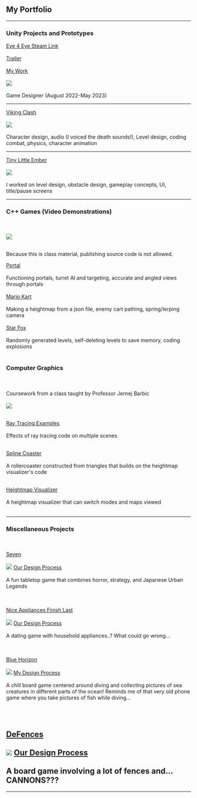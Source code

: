 ## My Portfolio

---

### Unity Projects and Prototypes

[Eye 4 Eye Steam Link](https://store.steampowered.com/app/2269450/Eye_4_Eye/) <br><br>
[Trailer](https://www.youtube.com/watch?v=Za2Sljczsjo)<br><br>
[My Work](https://chen221.github.io/JustinsPortfolio/e4e)
<br><br>
<img src="images/e4e.jpg?raw=true"/>
<br><br>
Game Designer (August 2022-May 2023)

---
[Viking Clash](https://justin0618.itch.io/vikingclash)
<br><br>
<img src="images/clash.png?raw=true"/>
<br><br>
Character design, audio (I voiced the death sounds!), Level design, coding combat, physics, character animation

---
[Tiny Little Ember](https://justin0618.itch.io/tiny-little-ember)
<br><br>
<img src="images/ember.png?raw=true"/>
<br><br>
I worked on level design, obstacle design, gameplay concepts, UI, title/pause screens

---

### C++ Games (Video Demonstrations)
<br><br>
<img src="images/Linkpng.png?raw=true"/>
<br><br>

Because this is class material, publishing source code is not allowed.

[Portal](https://youtu.be/kYGnARfE9qE)
<br><br>
Functioning portals, turret AI and targeting, accurate and angled views through portals 
<br><br>
[Mario Kart](https://youtu.be/UMQP3s2BNSU)
<br><br>
Making a heightmap from a json file, enemy cart pathing, spring/lerping camera
<br><br>
[Star Fox](https://youtu.be/LAjMe1ia4MY)
<br><br>
Randomly generated levels, self-deleting levels to save memory, coding explosions
<br><br>

### Computer Graphics
<br><br> 
Coursework from a class taught by Professor Jernej Barbic
<br><br>
<img src="images/003.jpg?raw=true"/>
<br><br>

[Ray Tracing Examples](https://chen221.github.io/JustinsPortfolio/raytracing)
<br><br>
Effects of ray tracing code on multiple scenes
<br><br>


[Spline Coaster](https://youtu.be/Eb8QzwifDZM)
<br><br>
A rollercoaster constructed from triangles that builds on the heightmap visualizer's code
<br><br>

[Heightmap Visualizer](https://youtu.be/lvE7MpCKFfY)
<br><br>
A heightmap visualizer that can switch modes and maps viewed
<br><br>

---
### Miscellaneous Projects
<br><br>
[Seven](https://steamcommunity.com/sharedfiles/filedetails/?id=2238117522)
<br><br>
<img src="images/Seven.png?raw=true"/>
[Our Design Process](https://drive.google.com/file/d/1z8HIO-2o0i-otkeRYOliDlRViBSN0cQM/view?usp=drive_link)
<br><br>
A fun tabletop game that combines horror, strategy, and Japanese Urban Legends

<br><br>
[Nice Appliances Finish Last](https://steamcommunity.com/sharedfiles/filedetails/?id=2222831567)
<br><br>
<img src="images/Appliances.png?raw=true"/>
[Our Design Process](https://drive.google.com/drive/folders/1MTLLq6PGLPsjeJIsluGO2MXmm9yrDNak?usp=sharing)
<br><br>
A dating game with household appliances..? What could go wrong...

<br><br>
[Blue Horizon](https://steamcommunity.com/sharedfiles/filedetails/?id=2245164605)
<br><br>
<img src="images/BlueHorizon.png?raw=true"/>
[My Design Process](https://drive.google.com/drive/folders/14aqiPJw6sin3T80biDXOdL-DQTqMKW1t?usp=sharing)
<br><br>
A chill board game centered around diving and collecting pictures of sea creatures in different parts of the ocean! Reminds me of that very old phone game where you take pictures of fish while diving...

<br><br>
[DeFences](https://steamcommunity.com/sharedfiles/filedetails/?id=2258564465)
<br><br>
<img src="images/Defences.png?raw=true"/>
[Our Design Process](https://drive.google.com/drive/folders/1WiMj5pD1gRDdDMEUX8AeJqJnnH-U4LVX?usp=sharing)
<br><br>
A board game involving a lot of fences and... CANNONS???
---



---
